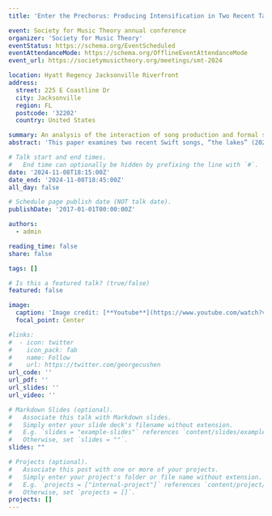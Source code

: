 ```yaml
---
title: 'Enter the Prechorus: Producing Intensification in Two Recent Taylor Swift Songs'

event: Society for Music Theory annual conference
organizer: 'Society for Music Theory'
eventStatus: https://schema.org/EventScheduled
eventAttendanceMode: https://schema.org/OfflineEventAttendanceMode
event_url: https://societymusictheory.org/meetings/smt-2024

location: Hyatt Regency Jacksonville Riverfront
address:
  street: 225 E Coastline Dr
  city: Jacksonville
  region: FL
  postcode: '32202'
  country: United States

summary: An analysis of the interaction of song production and formal structure.
abstract: 'This paper examines two recent Swift songs, “the lakes” (2020) and “You’re on your Own, Kid” (2022), each of which has been released in two versions that differ in their approaches to the chorus section. I illustrate how the alternate versions of the two songs follow the conventions of verse, prechorus, and chorus sections. I then turn to the album version of each song to demonstrate how changes in production have altered its formal implications by adding to the chorus a prechorus-like sense of intensification and drive towards a climax. Attending to how Swift signals and subverts formal organization in her choruses also offers new insight into how the songs’ formal design adds depth to the meaning of their lyrics.'

# Talk start and end times.
#   End time can optionally be hidden by prefixing the line with `#`.
date: '2024-11-08T18:15:00Z'
date_end: '2024-11-08T18:45:00Z'
all_day: false

# Schedule page publish date (NOT talk date).
publishDate: '2017-01-01T00:00:00Z'

authors:
  - admin

reading_time: false
share: false

tags: []

# Is this a featured talk? (true/false)
featured: false

image:
  caption: 'Image credit: [**Youtube**](https://www.youtube.com/watch?v=y8tF0yRl8-w)'
  focal_point: Center

#links:
#  - icon: twitter
#    icon_pack: fab
#    name: Follow
#    url: https://twitter.com/georgecushen
url_code: ''
url_pdf: ''
url_slides: ''
url_video: ''

# Markdown Slides (optional).
#   Associate this talk with Markdown slides.
#   Simply enter your slide deck's filename without extension.
#   E.g. `slides = "example-slides"` references `content/slides/example-slides.md`.
#   Otherwise, set `slides = ""`.
slides: ""

# Projects (optional).
#   Associate this post with one or more of your projects.
#   Simply enter your project's folder or file name without extension.
#   E.g. `projects = ["internal-project"]` references `content/project/deep-learning/index.md`.
#   Otherwise, set `projects = []`.
projects: []
---
```

